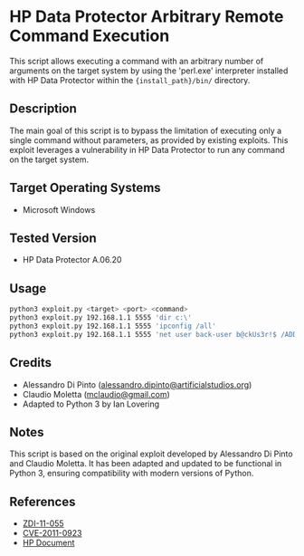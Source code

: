 # HP Data Protector Arbitrary Remote Command Execution

This script allows executing a command with an arbitrary number of arguments on the target system by using the 'perl.exe' interpreter installed with HP Data Protector within the `{install_path}/bin/` directory.

## Description

The main goal of this script is to bypass the limitation of executing only a single command without parameters, as provided by existing exploits. This exploit leverages a vulnerability in HP Data Protector to run any command on the target system.

## Target Operating Systems

- Microsoft Windows

## Tested Version

- HP Data Protector A.06.20

## Usage

```sh
python3 exploit.py <target> <port> <command>
python3 exploit.py 192.168.1.1 5555 'dir c:\'
python3 exploit.py 192.168.1.1 5555 'ipconfig /all'
python3 exploit.py 192.168.1.1 5555 'net user back-user b@ckUs3r!$ /ADD'
```
## Credits

- Alessandro Di Pinto (alessandro.dipinto@artificialstudios.org)
- Claudio Moletta (mclaudio@gmail.com)
- Adapted to Python 3 by Ian Lovering

## Notes

This script is based on the original exploit developed by Alessandro Di Pinto and Claudio Moletta. It has been adapted and updated to be functional in Python 3, ensuring compatibility with modern versions of Python.

## References

- [ZDI-11-055](http://www.zerodayinitiative.com/advisories/ZDI-11-055/)
- [CVE-2011-0923](http://www.cve.mitre.org/cgi-bin/cvename.cgi?name=CVE-2011-0923)
- [HP Document](http://h20000.www2.hp.com/bizsupport/TechSupport/Document.jsp?objectID=c02781143)
